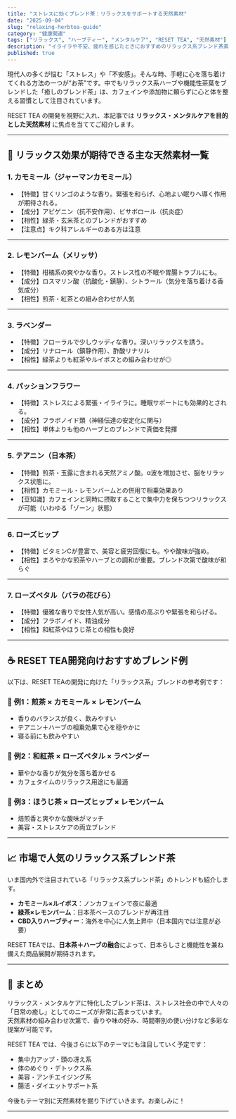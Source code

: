 ```yaml
---
title: "ストレスに効くブレンド茶：リラックスをサポートする天然素材"
date: "2025-09-04"
slug: "relaxing-herbtea-guide"
category: "健康関連"
tags: ["リラックス", "ハーブティー", "メンタルケア", "RESET TEA", "天然素材"]
description: "イライラや不安、疲れを感じたときにおすすめのリラックス系ブレンド茶素材を紹介。日本茶×ハーブの相性や、効果的な組み合わせ例も。RESET TEA開発にも役立つ素材ガイド。"
published: true
---
```


現代人の多くが悩む「ストレス」や「不安感」。そんな時、手軽に心を落ち着けてくれる方法の一つが“お茶”です。中でもリラックス系ハーブや機能性茶葉をブレンドした「癒しのブレンド茶」は、カフェインや添加物に頼らずに心と体を整える習慣として注目されています。

RESET TEA の開発を視野に入れ、本記事では **リラックス・メンタルケアを目的とした天然素材** に焦点を当ててご紹介します。

---

## 🍃 リラックス効果が期待できる主な天然素材一覧

### 1. カモミール（ジャーマンカモミール）

- 【特徴】甘くリンゴのような香り。緊張を和らげ、心地よい眠りへ導く作用が期待される。
- 【成分】アピゲニン（抗不安作用）、ビサボロール（抗炎症）
- 【相性】緑茶・玄米茶とのブレンドがおすすめ
- 【注意点】キク科アレルギーのある方は注意

---

### 2. レモンバーム（メリッサ）

- 【特徴】柑橘系の爽やかな香り。ストレス性の不眠や胃腸トラブルにも。
- 【成分】ロスマリン酸（抗酸化・鎮静）、シトラール（気分を落ち着ける香気成分）
- 【相性】煎茶・紅茶との組み合わせが人気

---

### 3. ラベンダー

- 【特徴】フローラルで少しウッディな香り。深いリラックスを誘う。
- 【成分】リナロール（鎮静作用）、酢酸リナリル
- 【相性】緑茶よりも紅茶やルイボスとの組み合わせが◎

---

### 4. パッションフラワー

- 【特徴】ストレスによる緊張・イライラに。睡眠サポートにも効果的とされる。
- 【成分】フラボノイド類（神経伝達の安定化に関与）
- 【相性】単体よりも他のハーブとのブレンドで真価を発揮

---

### 5. テアニン（日本茶）

- 【特徴】煎茶・玉露に含まれる天然アミノ酸。α波を増加させ、脳をリラックス状態に。
- 【相性】カモミール・レモンバームとの併用で相乗効果あり
- 【豆知識】カフェインと同時に摂取することで集中力を保ちつつリラックスが可能（いわゆる「ゾーン」状態）

---

### 6. ローズヒップ

- 【特徴】ビタミンCが豊富で、美容と疲労回復にも。やや酸味が強め。
- 【相性】まろやかな煎茶やハーブとの調和が重要。ブレンド次第で酸味が和らぐ

---

### 7. ローズペタル（バラの花びら）

- 【特徴】優雅な香りで女性人気が高い。感情の高ぶりや緊張を和らげる。
- 【成分】フラボノイド、精油成分
- 【相性】和紅茶やほうじ茶との相性も良好

---

## ☕ RESET TEA開発向けおすすめブレンド例

以下は、RESET TEAの開発に向けた「リラックス系」ブレンドの参考例です：

### 🌿 例1：**煎茶 × カモミール × レモンバーム**

- 香りのバランスが良く、飲みやすい
- テアニン＋ハーブの相乗効果で心を穏やかに
- 寝る前にも飲みやすい

### 🌸 例2：**和紅茶 × ローズペタル × ラベンダー**

- 華やかな香りが気分を落ち着かせる
- カフェタイムのリラックス用途にも最適

### 🍋 例3：**ほうじ茶 × ローズヒップ × レモンバーム**

- 焙煎香と爽やかな酸味がマッチ
- 美容・ストレスケアの両立ブレンド

---

## 📈 市場で人気のリラックス系ブレンド茶

いま国内外で注目されている「リラックス系ブレンド茶」のトレンドも紹介します。

- **カモミール×ルイボス**：ノンカフェインで夜に最適
- **緑茶×レモンバーム**：日本茶ベースのブレンドが再注目
- **CBD入りハーブティー**：海外を中心に人気上昇中（日本国内では注意が必要）

RESET TEAでは、**日本茶＋ハーブの融合**によって、日本らしさと機能性を兼ね備えた商品展開が期待されます。

---

## 📝 まとめ

リラックス・メンタルケアに特化したブレンド茶は、ストレス社会の中で人々の「日常の癒し」としてのニーズが非常に高まっています。  
天然素材の組み合わせ次第で、香りや味の好み、時間帯別の使い分けなど多彩な提案が可能です。

RESET TEA では、今後さらに以下のテーマにも注目していく予定です：

- 集中力アップ・頭の冴え系
- 体のめぐり・デトックス系
- 美容・アンチエイジング系
- 腸活・ダイエットサポート系

今後もテーマ別に天然素材を掘り下げていきます。お楽しみに！

---

